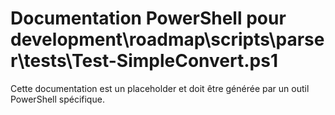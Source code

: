 # Documentation PowerShell pour development\roadmap\scripts\parser\tests\Test-SimpleConvert.ps1

Cette documentation est un placeholder et doit être générée par un outil PowerShell spécifique.
